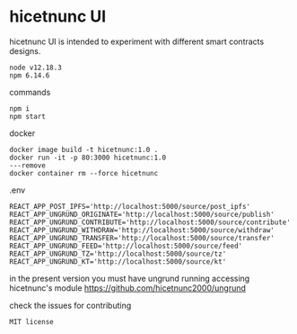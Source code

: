 
# hicetnunc UI

hicetnunc UI is intended to experiment with different smart contracts designs.

```
node v12.18.3
npm 6.14.6
```

commands
```
npm i
npm start
```

docker
```
docker image build -t hicetnunc:1.0 .
docker run -it -p 80:3000 hicetnunc:1.0
---remove
docker container rm --force hicetnunc
```

.env
```
REACT_APP_POST_IPFS='http://localhost:5000/source/post_ipfs'
REACT_APP_UNGRUND_ORIGINATE='http://localhost:5000/source/publish'
REACT_APP_UNGRUND_CONTRIBUTE='http://localhost:5000/source/contribute'
REACT_APP_UNGRUND_WITHDRAW='http://localhost:5000/source/withdraw'
REACT_APP_UNGRUND_TRANSFER='http://localhost:5000/source/transfer'
REACT_APP_UNGRUND_FEED='http://localhost:5000/source/feed'
REACT_APP_UNGRUND_TZ='http://localhost:5000/source/tz'
REACT_APP_UNGRUND_KT='http://localhost:5000/source/kt'
```

in the present version you must have ungrund running accessing hicetnunc's module https://github.com/hicetnunc2000/ungrund

check the issues for contributing

`MIT license`